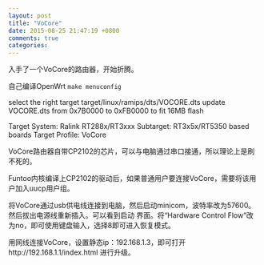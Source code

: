 ```yaml
---
layout: post
title: "VoCore"
date: 2015-08-25 21:47:19 +0800
comments: true
categories:
---
```

入手了一个VoCore的路由器，开始折腾。

自己编译OpenWrt
`make menuconfig`

select the right target
target/linux/ramips/dts/VOCORE.dts
update VOCORE.dts from 0x7B0000 to 0xFB0000 to fit 16MB flash

Target System: Ralink RT288x/RT3xxx
Subtarget: RT3x5x/RT5350 based boards
Target Profile: VoCore


VoCore路由器自带CP2102的芯片，可以与电脑通过串口接通，所以理论上是刷不死的。

Funtoo内核编译上CP2102的驱动后，如果普通用户要连接VoCore，需要将该用户加入uucp用户组。

将VoCore通过usb供电线连接到电脑，然后启动minicom，波特率改为57600。然后拔出电源线重新插入。可以看到启动
界面。将“Hardware Control Flow”改为no，即可使用键盘输入，选择8即可进入恢复模式。

用网线连接VoCore，设置静态ip：192.168.1.3，即可打开http://192.168.1.1/index.html 进行升级。
